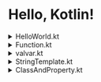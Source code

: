 # Hello, Kotlin!


<details><summary> HelloWorld.kt </summary>
<p>
<hr>

## HelloWorld.kt

```kt
fun main(args: Array<String>) {
    println("Hello, World!")
}
```
### args: Array<String>

- 함수 인자를 표기할 때 "변수명: 타입" 순서로 쓴다

- 제네릭은 자바와 동일하다

- Kotlin 1.3 부터 main 함수의 args 는 필수요소가 아니다

### println()

- Java의 ```System.out.println()``` 을 간단하게 사용할 수 있다

- 이는 표준 자바 라이브러리 함수를 간소화해주는 wrapper 가 제공되기 때문이다

- 세미콜론(;)은 특수한 경우 외에는 선택사항이다


<hr>
</p></details>


<details><summary> Function.kt </summary>
<p>
<hr>


## Function.kt

```kt
fun max1(a: Int, b: Int): Int {
    return if (a > b) a else b
}
```

Java 에서는 if 문이 statement 이므로 ```return a > b ? a : b;```
와 같이 3항연산자를 사용해서 했어야 했지만


Kotlin 에서는 반복문을 제외하고는 모두 expression 이므로
```return if (a > b) a else b``` 와 같은 표현이 가능하다

- expression : 값을 반환하는 형태이다

- statement : 아무런 값을 만들어 내지 않는다


따라서 아래의 max2 와 같은 표현도 가능하다

```kt
fun max2(a: Int, b: Int): Int = if (a > b) a else 
```



이러한 형태의 함수를 expression 형태의 함수라고 한다

위의 max1 의 형태는 block 형태의 함수라고 한다

IntelliJ 는 함수 body 의 형태를 서로 변환하는 기능을 제공한다





```kt
fun max3(a: Int, b: Int) = if (a > b) a else b
```



max2 와 같은 expression 형태의 함수는 return type 을 생략할 수 있다

이는 type inference 를 컴파일러가 해주기 때문이다





```kt
fun printSum1(a: Int, b: Int): Unit {
    println("Sum of $a and $b is ${a + b}")
}


```


함수가 의미있는 값을 반환하지 않을 때, return type 은 Unit 이다

Java 에서의 void 와 비슷하지만 Unit 을 리턴하기는 한다는 점은 다르다

Kotlin 은 모든 함수 구현이 반환값을 가지며
return 을 명시적으로 써줄 수도 생략할 수도 있다

반환이 없어보이는 코드의 경우에는 Unit 을 리턴한다





```kt
fun printSum2(a: Int, b: Int) {
    println("Sum of $a and $b is ${a + b}")
}
```



return type 인 Unit 은 생략이 가능하다
또한 ```$a ${a + b}``` 와 같이 $ 를 이용하여 문자열 템플릿을 사용할 수 있다

Java 의 ```"..." + 변수 + "..."``` 와 같은 방식보다 훨씬 간결하다




```kt
fun main() {
    println(max1(1, 2))
    println(max2(4, 3))
    println(max3(5, 6))
    printSum1(10, 20)
    printSum2(1, 6)
}
```


<hr>
</p></details>


<details><summary> valvar.kt </summary>
<p>
<hr>

## valvar.kt

```kt
fun main() {
    // val : value; immutable type
    val a: Int = 1  // 초기화와 동시에 값 할당
    val b = 2       // `Int` 타입이 추론됨
    val c: Int      // 초기화 시 값을 할당하지 않는다면
    c = 3           // 반드시 타입을 명시해야 한다

    // var : variance; mutable type
    var x = 4       // `Int` 타입이 추론됨
    x += 1

    println("a : $a, b : $b, c : $c, x : $x")
}
```
val 로 지정된 변수는 불변타입변수로, 단 한번만 값을 할당할 수 있다

즉 추후에 값을 변경할 수 없으며 ```a += 1``` 과 같이 변경을 시도할 시 컴파일 에러가 난다
        
Java 의 final 키워드와 같다
  
<hr>
</p></details>


<details><summary> StringTemplate.kt </summary>
<p>
<hr>

```kt
fun main() {
    var a = 1

    val s1 = "a is $a"

    a = 2

    val s2 = "${s1.replace("is", "was")}, but now is $a"

    println(s1)
    println(s2)
}
```

단순히 변수가 아니라 추가적인 기능이 호출된다면 위와 같이 ${...} block 으로 사용해야 한다

<hr>
</p></details>

<details><summary> ClassAndProperty.kt </summary>
<p>
<hr>

```kt
class Person (
    val name: String,       // val -> getter 생성
    var isMarried: Boolean  // var -> getter, setter 생성
)
```
Java 에서는 캡슐화를 위해 멤버변수를 private 선언하고 get, set 메소드를 통해 접근하였지만

Kotlin 은 get, set 메소드가 묵시적으로 생성되고, 실제로 사용할 때는 직접 접근하듯이 사용하면 된다

또한 Java 문법과 비교했을 때, 멤버변수 선언과 이를 초기화해주기 위한 생성자를 따로 정의하는데에 비해

Kotlin 에서는 class ClassName(name: type , ... ) { ... } 와 같은 형태로 정의하여 그대로 생성자로 사용한다

또한 객체를 생성하는데에 있어서 new 키워드를 사용하지 않는다

```kt
class Rectangle(val height: Int, val width: Int) {
    val isSquare: Boolean
        get() {
            return height == width
        }
}
```

getter 와 setter 가 묵시적으로 자동 생성되지만 특정 구현부를 넣고 싶은 경우도 있다

이런 경우 위의 isSquare 와 같이 get() set() 메소드를 직접 구현할 수도 있다


```kt
enum class Language(val greeting: String) {
    EN("Hello"), ES("Hola"), FR("Bonjour")
}

class Person2(val name: String, val lang: Language = Language.EN) {
    fun greet() = println("${lang.greeting}, $name!")
}
```

Kotlin 에서는 인자들의 기본값을 설정해줄 수 있다

기본값이 설정되어있는 인자는 인스턴스를 생성할 때 생략할 수 있다


```kt
fun main() {
    val person = Person("Bob", true)
    println("Hello, ${person.name}!")    // 실제로는 getter 가 호출된다
    println(person.isMarried)           // 실제로는 getter 가 호출된다

    val rectangle = Rectangle(41, 43)
    println(if (rectangle.isSquare) "Square" else "Not square")

    val kim = Person2("Dohun Kim")
    val yoon = Person2("Greathoney", Language.FR)

    kim.greet()
    yoon.greet()
}
```

자바에서 Person 클래스를 사용한다면
```java
public class TestPerson {
    public static void main(String[] args) {
        Person person = new Person("Bob", true);
        System.out.println("Hello, " + person.getName() + "!");
        System.out.println(person.isMarried());
    }
}
```
와 같이 사용할 수 있을 것이다
   
변수이름이 name 이므로 컴파일될 때 getName(), setName() 과 같이 이름이 지어진다

물론 Person 클래스 정의에서 name 이 val 로 선언되었으므로 getter 만 생성된다

한편 변수이름이 isMarried 와 같이 isXXXX 의 형태인 경우

getter 는 isMarried(), setter 는 setMarried() 와 같이 이름이 지어진다

<br>

expression 형태릐 if 문을 통해 isSquare 의 값에 따라 다른 문자열이 출력되도록 해보았다

Kotlin 문법의 매력적이면서도 멋진 특성이라고 생각한다
 

<hr>
</p></details>


     
